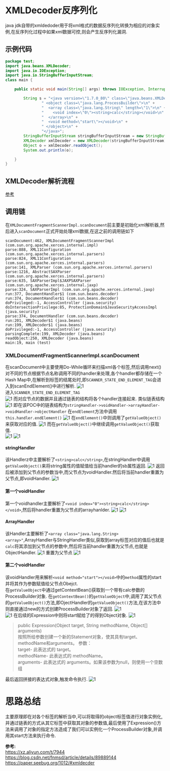 # XMLDecoder反序列化
java jdk自带的xmldedoder用于将xml格式的数据反序列化转换为相应的对象实例,在反序列化过程中如果xml数据可控,则会产生反序列化漏洞.
## 示例代码
```java
package test;
import java.beans.XMLDecoder;
import java.io.IOException;
import java.io.StringBufferInputStream;
class main {

    public static void main(String[] args) throws IOException, InterruptedException {

        String s = "<java version=\"1.7.0_80\" class=\"java.beans.XMLDecoder\">\n" +
                " <object class=\"java.lang.ProcessBuilder\">\n" +
                "  <array class=\"java.lang.String\" length=\"1\">\n" +
                "    <void index=\"0\"><string>calc</string></void>\n" +
                "  </array>\n" +
                "  <void method=\"start\"></void>\n" +
                " </object>\n" +
                "</java>";
        StringBufferInputStream stringBufferInputStream = new StringBufferInputStream(s);
        XMLDecoder xmlDecoder = new XMLDecoder(stringBufferInputStream);
        Object o = xmlDecoder.readObject();
        System.out.println(o);

    }
}
```
## XMLDecoder解析流程
[参考](https://blog.csdn.net/fnmsd/article/details/89889144)
## 调用链
在`XMLDocumentFragmentScannerImpl.scanDocument`前主要是初始化xml解析器,然后进入`scanDocument`正式开始处理xml数据,在这之前的调用链如下  
```
scanDocument:462, XMLDocumentFragmentScannerImpl (com.sun.org.apache.xerces.internal.impl)
parse:888, XML11Configuration (com.sun.org.apache.xerces.internal.parsers)
parse:824, XML11Configuration (com.sun.org.apache.xerces.internal.parsers)
parse:141, XMLParser (com.sun.org.apache.xerces.internal.parsers)
parse:1216, AbstractSAXParser (com.sun.org.apache.xerces.internal.parsers)
parse:635, SAXParserImpl$JAXPSAXParser (com.sun.org.apache.xerces.internal.jaxp)
parse:324, SAXParserImpl (com.sun.org.apache.xerces.internal.jaxp)
run:377, DocumentHandler$1 (com.sun.beans.decoder)
run:374, DocumentHandler$1 (com.sun.beans.decoder)
doPrivileged:-1, AccessController (java.security)
doIntersectionPrivilege:85, ProtectionDomain$JavaSecurityAccessImpl (java.security)
parse:374, DocumentHandler (com.sun.beans.decoder)
run:201, XMLDecoder$1 (java.beans)
run:199, XMLDecoder$1 (java.beans)
doPrivileged:-1, AccessController (java.security)
parsingComplete:199, XMLDecoder (java.beans)
readObject:250, XMLDecoder (java.beans)
main:19, main (test)
```
### XMLDocumentFragmentScannerImpl.scanDocument
在scanDocument中主要使用Do-While循环来扫描xml各个标签,然后调用next()对不同的节点根据节点名称调用不同的handler来处理,各个handler都存储在一个Hash Map中,在解析到标签的结尾处时,即`SCANNER_STATE_END_ELEMENT_TAG`会进入到scanEndElement()中进行解析.
![1](1.png)  
进入`SCANNER_STATE_END_ELEMENT_TAG`  
![1](9.png)
而对应节点的数据并且通过链表的结构将各个handler连接起来.
类似链表结构
![1](8.png)
即在该POC中的链表结构为`stringHandler->voidHandler->arrayHandler->voidHandler->objectHandler`
在`endElement`方法中调用`this.handler.endElement()`
![1](2.png)
在`endElement()`中则调用了`getValueObject()`来获取对应的值.
![1](3.png)
而在`getValueObject()`中继续调用`getValueObject()`获取值.  
![1](4.png)
![1](5.png)
#### stringHandler
该Handlerz中主要解析了`<string>calc</string>`,在stringHandler中调用`getValueObject()`来将string属性的值赋值给当前handler的sb属性返回.
![1](6.png)
返回后被添加到父节点的参数当中,而父节点为voidHandler.然后将当前handler重置为父节点,即voidHandler.
![1](12.png)
#### 第一个voidHandler
第一个voidhandler主要解析了`<void index="0"><string>calc</string></void>`,然后将handler重置为父节点的arrayhanlder.
![1](13.png)
![1](14.png)
#### ArrayHandler
该Handler主要解析了` <array class="java.lang.String><array>" `,ArrayHandler与StringHandler类似,获取到array标签对应的值后也就是`calc`将其添加到父节点的参数中,然后将当前handler重置为父节点,也就是ObjectHandler.
![1](10.png)
重置为父节点
![1](11.png)
#### 第二个voidHandler
该voidHandler用来解析`<void method="start"></void>`中的`method`属性的start并将其作为参数赋值给父节点Obejct.  
在`getValueObject`中通过getContextBean()获取到一个带有calc参数的ProcessBuilder对象.
在`getContextBean()`的`getValueObject`中,调用了其父节点的`getValueObject()`方法,即OjectHandler的`getValueObject()`方法,在该方法中则直接通过new的方式创建ProcessBuilder对象了返回.
![1](18.png)  
![1](15.png)
在后续的Expression中则将start赋给了的得到Object对象.
![1](16.png)
>public Expression(Object target, String methodName, Object[] arguments)  
按照所给参数创建一个新的Statement对象，使其具有target、  methodName和arguments。 
参数：  
target- 此表达式的 target。  
methodName- 此表达式的 methodName。  
arguments- 此表达式的 arguments。如果该参数为null，则使用一个空数组

最后返回拼接的表达式对象,触发命令执行.
![1](17.png)
# 思路总结
主要原理即在对各个标签的解析当中,可以将取得的object标签值进行对象实例化,并通过链表的方式从其它标签中获取其对象的参数值,最后使用了Expression()方法来调用了对象的指定方法造成了我们可以实例化一个ProcessBuilder对象,并调用其start方法来执行命令.

**参考:**  
https://xz.aliyun.com/t/7944  
https://blog.csdn.net/fnmsd/article/details/89889144  
https://paper.seebug.org/1012/#xmldecder